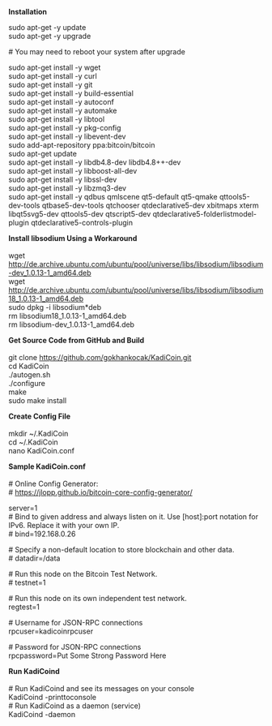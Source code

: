 **Installation**

sudo apt-get -y update<br>
sudo apt-get -y upgrade<br>

\# You may need to reboot your system after upgrade<br>

sudo apt-get install -y wget<br>
sudo apt-get install -y curl<br>
sudo apt-get install -y git<br>
sudo apt-get install -y build-essential<br>
sudo apt-get install -y autoconf<br>
sudo apt-get install -y automake<br>
sudo apt-get install -y libtool<br>
sudo apt-get install -y pkg-config<br>
sudo apt-get install -y libevent-dev<br>
sudo add-apt-repository ppa:bitcoin/bitcoin<br>
sudo apt-get update<br>
sudo apt-get install -y libdb4.8-dev libdb4.8++-dev<br>
sudo apt-get install -y libboost-all-dev<br>
sudo apt-get install -y libssl-dev<br>
sudo apt-get install -y libzmq3-dev<br>
sudo apt-get install -y qdbus qmlscene qt5-default qt5-qmake qttools5-dev-tools qtbase5-dev-tools qtchooser qtdeclarative5-dev xbitmaps xterm libqt5svg5-dev qttools5-dev qtscript5-dev qtdeclarative5-folderlistmodel-plugin qtdeclarative5-controls-plugin<br>

**Install libsodium Using a Workaround**<br><br>
wget http://de.archive.ubuntu.com/ubuntu/pool/universe/libs/libsodium/libsodium-dev_1.0.13-1_amd64.deb<br>
wget http://de.archive.ubuntu.com/ubuntu/pool/universe/libs/libsodium/libsodium18_1.0.13-1_amd64.deb<br>
sudo dpkg -i libsodium*deb<br>
rm libsodium18_1.0.13-1_amd64.deb<br>
rm libsodium-dev_1.0.13-1_amd64.deb<br>

**Get Source Code from GitHub and Build**<br><br>
git clone https://github.com/gokhankocak/KadiCoin.git<br>
cd KadiCoin<br>
./autogen.sh<br>
./configure<br>
make<br>
sudo make install<br>

**Create Config File**<br><br>
mkdir ~/.KadiCoin<br>
cd ~/.KadiCoin<br>
nano KadiCoin.conf<br>

**Sample KadiCoin.conf**<br><br>
\# Online Config Generator:<br>
\# https://jlopp.github.io/bitcoin-core-config-generator/

server=1<br>
\# Bind to given address and always listen on it. Use [host]:port notation for IPv6. Replace it with your own IP.<br>
\# bind=192.168.0.26<br>

\# Specify a non-default location to store blockchain and other data.<br>
\# datadir=/data<br>

\# Run this node on the Bitcoin Test Network.<br>
\# testnet=1<br>

\# Run this node on its own independent test network.<br>
regtest=1<br>

\# Username for JSON-RPC connections<br>
rpcuser=kadicoinrpcuser<br>

\# Password for JSON-RPC connections<br>
rpcpassword=Put Some Strong Password Here<br>

**Run KadiCoind**<br><br>
\# Run KadiCoind and see its messages on your console<br>
KadiCoind -printtoconsole<br>
\# Run KadiCoind as a daemon (service)<br>
KadiCoind -daemon<br>

